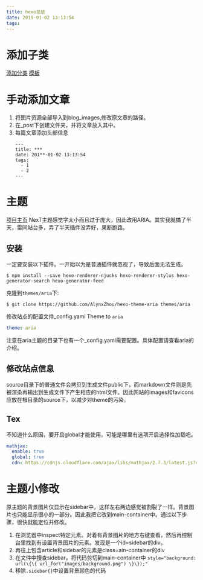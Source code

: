 ```yaml
---
title: hexo总结
date: 2019-01-02 13:13:54
tags:
---
```

# 添加子类
[添加分类](https://whx4j8.github.io/2016/03/16/hexo-next-%E6%B7%BB%E5%8A%A0%E4%B8%BA%E6%96%87%E7%AB%A0%E6%B7%BB%E5%8A%A0%E5%88%86%E7%B1%BB/)
[模板](https://hexo.io/zh-cn/docs/templates)
# 手动添加文章
1. 将图片资源全部导入到blog_images,修改原文章的路径。
2. 在_post下创建文件夹，并将文章放入其中。
3. 每篇文章添加头部信息
    ```
    ---
    title: ***
    date: 201**-01-02 13:13:54
    tags:
      - 1
      - 2
    ---
    ```

# 主题
[项目主页](https://github.com/AlynxZhou/hexo-theme-aria)
NexT主题感觉字太小而且过于庞大，因此改用ARIA。其实我就搞了半天，雷同站台多，弄了半天插件没弄好，果断跑路。

## 安装
一定要安装以下插件。一开始以为是普通插件就忽视了，导致后面无法生成。
```
$ npm install --save hexo-renderer-njucks hexo-renderer-stylus hexo-generator-search hexo-generator-feed
```

克隆到`themes/aria`下:

```
$ git clone https://github.com/AlynxZhou/hexo-theme-aria themes/aria
```

修改站点的配置文件_config.yaml Theme to `aria`

```yaml
theme: aria
```
注意在aria主题的目录下也有一个_config.yaml需要配置。具体配置请查看aria的介绍。

## 修改站点信息
source目录下的普通文件会拷贝到生成文件public下，而markdown文件则是先被渲染再输出到生成文件下产生相应的html文件。因此网站的images和favicons应放在根目录的source下，以减少对theme的污染。

## Tex
不知道什么原因，要开启global才能使用，可能是哪里有选项开启选择性加载吧。
```yaml
mathjax:
  enable: true
  global: true
  cdn: https://cdnjs.cloudflare.com/ajax/libs/mathjax/2.7.3/latest.js?config=TeX-MML-AM_CHTML
```

# 主题小修改
原主题的背景图片仅显示在sidebar中，这样左右两边感觉被割裂了一样。背景图片也只能显示很小的一部分。因此我把它改到main-container中。通过以下步骤，很快就能定位并修改。
1. 在浏览器中inspect特定元素。对着有背景图片的地方右键查看，然后再控制台里找到有设置背景图片的元素。发现是一个id=sidebar的div。
2. 再往上包含article和sidebar的元素是class=ain-container的div
3. 在文件中搜查sidebar。将代码剪切到main-container中
   ``style="background: url(\{\{ url_for("images/background.png") \}\});" ``
4. 移除`.sidebar{}`中设置背景颜色的代码